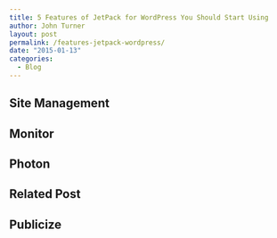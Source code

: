```yaml
---
title: 5 Features of JetPack for WordPress You Should Start Using
author: John Turner
layout: post
permalink: /features-jetpack-wordpress/
date: "2015-01-13"
categories:
  - Blog
---
```



## Site Management

## Monitor

## Photon

## Related Post

## Publicize
